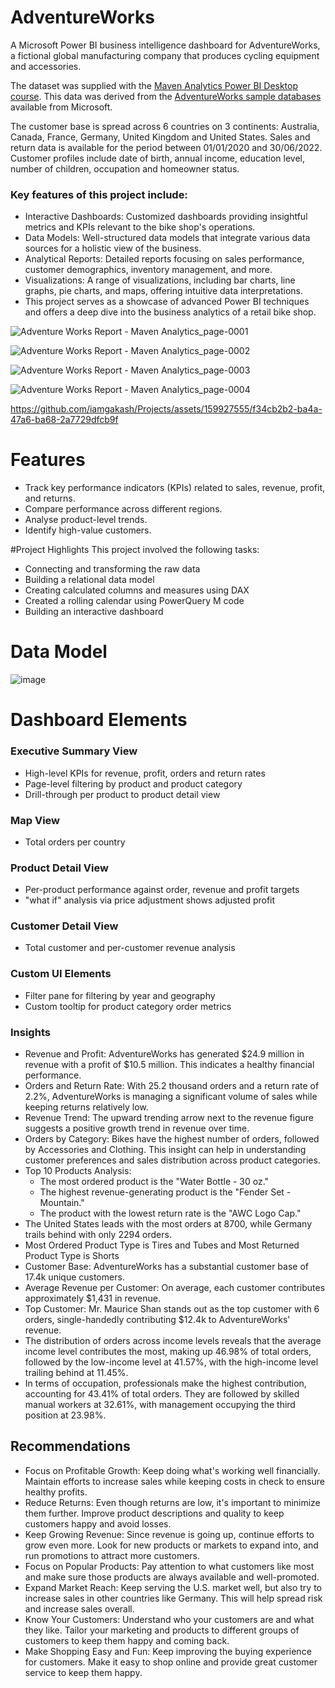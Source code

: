 # AdventureWorks
A Microsoft Power BI business intelligence dashboard for AdventureWorks, a fictional global manufacturing company that produces cycling equipment and accessories.

The dataset was supplied with the [Maven Analytics Power BI Desktop course](https://www.udemy.com/course/microsoft-power-bi-up-running-with-power-bi-desktop/?couponCode=KEEPLEARNING). This data was derived from the [AdventureWorks sample databases](https://learn.microsoft.com/en-us/sql/samples/adventureworks-install-configure?view=sql-server-ver16&tabs=ssms) available from Microsoft.

The customer base is spread across 6 countries on 3 continents: Australia, Canada, France, Germany, United Kingdom and United States. Sales and return data is available for the period between 01/01/2020 and 30/06/2022. Customer profiles include date of birth, annual income, education level, number of children, occupation and homeowner status.

### Key features of this project include:

- Interactive Dashboards: Customized dashboards providing insightful metrics and KPIs relevant to the bike shop's operations.
- Data Models: Well-structured data models that integrate various data sources for a holistic view of the business.
- Analytical Reports: Detailed reports focusing on sales performance, customer demographics, inventory management, and more.
- Visualizations: A range of visualizations, including bar charts, line graphs, pie charts, and maps, offering intuitive data interpretations.
- This project serves as a showcase of advanced Power BI techniques and offers a deep dive into the business analytics of a retail bike shop.

![Adventure Works Report - Maven Analytics_page-0001](https://github.com/iamgakash/Projects/assets/159927555/5b702880-571d-449a-a4f2-0f62d35b4760)

![Adventure Works Report - Maven Analytics_page-0002](https://github.com/iamgakash/Projects/assets/159927555/86d44936-8bf3-4f54-b4fb-8ca9825f2b94)

![Adventure Works Report - Maven Analytics_page-0003](https://github.com/iamgakash/Projects/assets/159927555/217c9978-feba-41ff-a8f3-67781dd59d83)

![Adventure Works Report - Maven Analytics_page-0004](https://github.com/iamgakash/Projects/assets/159927555/20933dc6-8287-4c16-ad23-36ae1787b7d5)

https://github.com/iamgakash/Projects/assets/159927555/f34cb2b2-ba4a-47a6-ba68-2a7729dfcb9f

# Features

- Track key performance indicators (KPIs) related to sales, revenue, profit, and returns.
- Compare performance across different regions.
- Analyse product-level trends.
- Identify high-value customers.

#Project Highlights
This project involved the following tasks:

- Connecting and transforming the raw data
- Building a relational data model
- Creating calculated columns and measures using DAX
- Created a rolling calendar using PowerQuery M code
- Building an interactive dashboard

# Data Model

![image](https://github.com/iamgakash/Projects/assets/159927555/6c5d0c59-c4d8-4fe6-b793-8d7a59166b1a)


# Dashboard Elements

### Executive Summary View
- High-level KPIs for revenue, profit, orders and return rates
- Page-level filtering by product and product category
- Drill-through per product to product detail view
### Map View
- Total orders per country
### Product Detail View
- Per-product performance against order, revenue and profit targets
- "what if" analysis via price adjustment shows adjusted profit
### Customer Detail View
- Total customer and per-customer revenue analysis
### Custom UI Elements
- Filter pane for filtering by year and geography
- Custom tooltip for product category order metrics

### Insights

- Revenue and Profit: AdventureWorks has generated $24.9 million in revenue with a profit of $10.5 million. This indicates a healthy financial performance.
- Orders and Return Rate: With 25.2 thousand orders and a return rate of 2.2%, AdventureWorks is managing a significant volume of sales while keeping returns relatively low.
- Revenue Trend: The upward trending arrow next to the revenue figure suggests a positive growth trend in revenue over time.
- Orders by Category: Bikes have the highest number of orders, followed by Accessories and Clothing. This insight can help in understanding customer preferences and sales distribution across product categories.
- Top 10 Products Analysis:
  - The most ordered product is the "Water Bottle - 30 oz."
  - The highest revenue-generating product is the "Fender Set - Mountain."
  - The product with the lowest return rate is the "AWC Logo Cap."
- The United States leads with the most orders at 8700, while Germany trails behind with only 2294 orders.
- Most Ordered Product Type is Tires and Tubes and Most Returned Product Type is Shorts
- Customer Base: AdventureWorks has a substantial customer base of 17.4k unique customers.
- Average Revenue per Customer: On average, each customer contributes approximately $1,431 in revenue.
- Top Customer: Mr. Maurice Shan stands out as the top customer with 6 orders, single-handedly contributing $12.4k to AdventureWorks' revenue.
- The distribution of orders across income levels reveals that the average income level contributes the most, making up 46.98% of total orders, followed by the low-income level at 41.57%, with the high-income level trailing behind at 11.45%.
- In terms of occupation, professionals make the highest contribution, accounting for 43.41% of total orders. They are followed by skilled manual workers at 32.61%, with management occupying the third position at 23.98%.

## Recommendations

- Focus on Profitable Growth: Keep doing what's working well financially. Maintain efforts to increase sales while keeping costs in check to ensure healthy profits.
- Reduce Returns: Even though returns are low, it's important to minimize them further. Improve product descriptions and quality to keep customers happy and avoid losses.
- Keep Growing Revenue: Since revenue is going up, continue efforts to grow even more. Look for new products or markets to expand into, and run promotions to attract more customers.
- Focus on Popular Products: Pay attention to what customers like most and make sure those products are always available and well-promoted.
- Expand Market Reach: Keep serving the U.S. market well, but also try to increase sales in other countries like Germany. This will help spread risk and increase sales overall.
- Know Your Customers: Understand who your customers are and what they like. Tailor your marketing and products to different groups of customers to keep them happy and coming back.
- Make Shopping Easy and Fun: Keep improving the buying experience for customers. Make it easy to shop online and provide great customer service to keep them happy.

